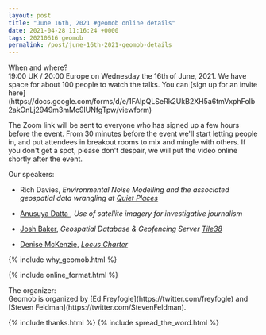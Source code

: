 ```yaml
--- 
layout: post
title: "June 16th, 2021 #geomob online details"
date: 2021-04-28 11:16:24 +0000
tags: 20210616 geomob
permalink: /post/june-16th-2021-geomob-details
---
```


<div class="heading">When and where?</div>
19:00 UK / 20:00 Europe on Wednesday the 16th of June, 2021.
We have space for about 100 people to watch
the talks. You can [sign up for an invite here](https://docs.google.com/forms/d/e/1FAIpQLSeRk2UkB2XH5a6tmVxphFolb2akOnLj2949m3mMc9IUNfgTpw/viewform)


The Zoom link will be sent to everyone who has signed up a few hours before
the event. From 30 minutes before the event we'll start letting people in, and
put attendees in breakout rooms to mix and mingle with others. If you don't
get a spot, please don't despair, we will put the video online shortly
after the event.

<div class="heading">Our speakers:</div>

* Rich Davies, _Environmental Noise Modelling and the associated geospatial data wrangling at [Quiet Places](https://www.quietplacesuk.com)_

* [Anusuya Datta ](https://www.linkedin.com/in/anusuya-datta-a16b52a/), _Use of satellite imagery for investigative journalism_

* [Josh Baker](https://twitter.com/tidwall), _Geospatial Database &
Geofencing Server [Tile38](https://tile38.com/)_ 

* [Denise McKenzie](https://twitter.com/SpatialRed), _[Locus Charter](https://ethicalgeo.org/locus-charter/)_


{% include why_geomob.html %}

{% include online_format.html %}
<div class="heading">The organizer:</div>
Geomob is organized by [Ed Freyfogle](https://twitter.com/freyfogle) and
[Steven Feldman](https://twitter.com/StevenFeldman).

{% include thanks.html %}
{% include spread_the_word.html %}
